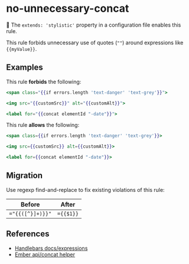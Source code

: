 # no-unnecessary-concat

:dress: The `extends: 'stylistic'` property in a configuration file enables this rule.

This rule forbids unnecessary use of quotes (`""`) around expressions like `{{myValue}}`.

## Examples

This rule **forbids** the following:

```hbs
<span class="{{if errors.length 'text-danger' 'text-grey'}}">

<img src="{{customSrc}}" alt="{{customAlt}}">

<label for="{{concat elementId "-date"}}">
```

This rule **allows** the following:

```hbs
<span class={{if errors.length 'text-danger' 'text-grey'}}>

<img src={{customSrc}} alt={{customAlt}}>

<label for={{concat elementId "-date"}}>
```

## Migration

Use regexp find-and-replace to fix existing violations of this rule:

| Before | After |
| --- | --- |
| `="{{([^}]+)}}"` | `={{$1}}` |

## References

* [Handlebars docs/expressions](https://handlebarsjs.com/guide/expressions.html)
* [Ember api/concat helper](https://api.emberjs.com/ember/release/classes/Ember.Templates.helpers/methods/concat?anchor=concat)
